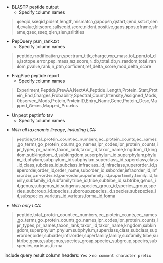 * BLASTP peptide output
  * Specify column names
> qseqid,sseqid,pident,length,mismatch,gapopen,qstart,qend,sstart,send,evalue,bitscore,sallseqid,score,nident,positive,gaps,ppos,qframe,sframe,qseq,sseq,qlen,slen,salltitles

* PepQuery psm_rank.txt
  * Specify column names
> peptide,modification,n,spectrum_title,charge,exp_mass,tol_ppm,tol_da,isotope_error,pep_mass,mz,score,n_db,total_db,n_random,total_random,pvalue,rank,n_ptm,confident,ref_delta_score,mod_delta_score

* FragPipe peptide report
  * Specify column names
> Experiment,Peptide,PrevAA,NextAA,Peptide_Length,Protein_Start,Protein_End,Charges,Probability,Spectral_Count,Intensity,Assigned_Mods,Observed_Mods,Protein,ProteinID,Entry_Name,Gene,Protein_Desc,Mapped_Genes,Mapped_Proteins  

* Unipept peptinfo tsv
  * Specify column names
- *With all taxonomic lineage, including LCA:*
> peptide,total_protein_count,ec_numbers,ec_protein_counts,ec_names,go_terms,go_protein_counts,go_names,ipr_codes,ipr_protein_counts,ipr_types,ipr_names,taxon_rank,taxon_id,taxon_name,kingdom_id,kingdom,subkingdom_id,subkingdom,superphylum_id,superphylum,phylum_id,phylum,subphylum_id,subphylum,superclass_id,superclass,class_id,class,subclass_id,subclass,infraclass_id,infraclass,superorder_id,superorder,order_id,order_name,suborder_id,suborder,infraorder_id,infraorder,parvorder_id,parvorder,superfamily_id,superfamily,family_id,family,subfamily_id,subfamily,tribe_id,tribe,subtribe_id,subtribe,genus_id,genus,subgenus_id,subgenus,species_group_id,species_group,species_subgroup_id,species_subgroup,species_id,species,subspecies_id,subspecies,varietas_id,varietas,forma_id,forma
 - *With only LCA:*
> peptide,total_protein_count,ec_numbers,ec_protein_counts,ec_names,go_terms,go_protein_counts,go_names,ipr_codes,ipr_protein_counts,ipr_types,ipr_names,taxon_rank,taxon_id,taxon_name,kingdom,subkingdom,superphylum,phylum,subphylum,superclass,class,subclass,superorder,order,suborder,infraorder,superfamily,family,subfamily,tribe,subtribe,genus,subgenus,species_group,species_subgroup,species,subspecies,varietas,forma

include query result column headers: `Yes` > `no comment character prefix`
